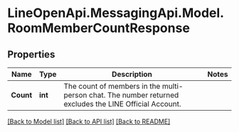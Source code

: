 # LineOpenApi.MessagingApi.Model.RoomMemberCountResponse

## Properties

Name | Type | Description | Notes
------------ | ------------- | ------------- | -------------
**Count** | **int** | The count of members in the multi-person chat. The number returned excludes the LINE Official Account. | 

[[Back to Model list]](../README.md#documentation-for-models) [[Back to API list]](../README.md#documentation-for-api-endpoints) [[Back to README]](../README.md)

